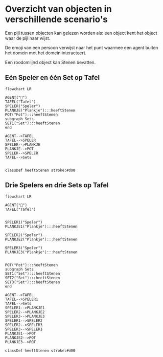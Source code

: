 # Overzicht van objecten in verschillende scenario's
Een pijl tussen objecten kan gelezen worden als: een object kent het object waar de pijl naar wijst.

De emoji van een persoon verwijst naar het punt waarmee een agent buiten het domein met het domein interacteert.

Een roodomlijnd object kan Stenen bevatten.
## Eén Speler en één Set op Tafel

```mermaid
flowchart LR

AGENT("🧍")
TAFEL("Tafel")
SPELER("Speler")
PLANKJE("Plankje"):::heeftStenen
POT("Pot"):::heeftStenen
subgraph Sets
SET1("Set"):::heeftStenen
end

AGENT-->TAFEL
TAFEL-->SPELER
SPELER-->PLANKJE
PLANKJE-->POT
SPELER-->SPELER
TAFEL-->Sets


classDef heeftStenen stroke:#d00
```


## Drie Spelers en drie Sets op Tafel

```mermaid
flowchart LR

AGENT("🧍")
TAFEL("Tafel")


SPELER1("Speler")
PLANKJE1("Plankje"):::heeftStenen

SPELER2("Speler")
PLANKJE2("Plankje"):::heeftStenen

SPELER3("Speler")
PLANKJE3("Plankje"):::heeftStenen


POT("Pot"):::heeftStenen
subgraph Sets
SET1("Set"):::heeftStenen
SET2("Set"):::heeftStenen
SET3("Set"):::heeftStenen
end

AGENT-->TAFEL
TAFEL-->SPELER1
TAFEL-->Sets
SPELER1-->PLANKJE1
SPELER2-->PLANKJE2
SPELER3-->PLANKJE3
SPELER1-->SPELER2
SPELER2-->SPELER3
SPELER3-->SPELER1
PLANKJE1-->POT
PLANKJE2-->POT
PLANKJE3-->POT

classDef heeftStenen stroke:#d00
```
